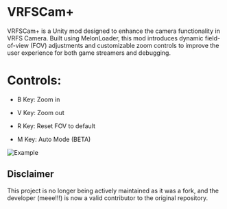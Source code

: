 # VRFSCam+

VRFSCam+ is a Unity mod designed to enhance the camera functionality in VRFS
Camera. Built using MelonLoader, this mod introduces dynamic field-of-view (FOV)
adjustments and customizable zoom controls to improve the user experience for
both game streamers and debugging.

# Controls:

- B Key: Zoom in

- V Key: Zoom out

- R Key: Reset FOV to default

- M Key: Auto Mode (BETA)

![Example](https://github.com/user-attachments/assets/081da8ea-6ee4-47e4-945f-9c63239e7032)

## Disclaimer

This project is no longer being actively maintained as it was a fork, and the
developer (meee!!!) is now a valid contributor to the original repository.

